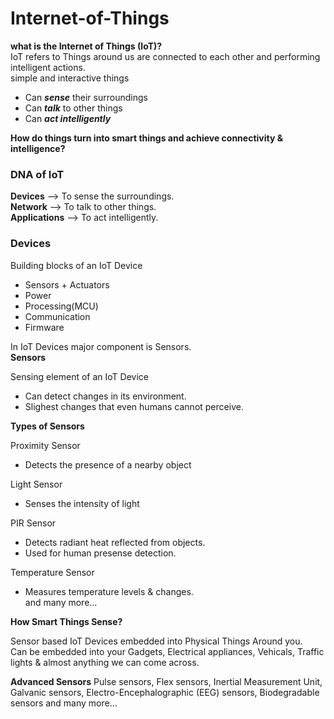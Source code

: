 # Internet-of-Things
**what is the Internet of Things (IoT)?**\
IoT refers to Things around us are connected to each other and performing intelligent actions.\
simple and interactive things
- Can ***sense*** their surroundings
- Can ***talk*** to other things
- Can ***act intelligently***

**How do things turn into smart things and achieve connectivity & intelligence?**
### DNA of IoT
**Devices** --> To sense the surroundings.\
**Network** --> To talk to other things.\
**Applications** --> To act intelligently.

### Devices
Building blocks of an IoT Device
- Sensors + Actuators
- Power
- Processing(MCU)
- Communication
- Firmware

In IoT Devices major component is Sensors.\
**Sensors**

Sensing element of an IoT Device
- Can detect changes in its environment.
- Slighest changes that even humans cannot perceive.

**Types of Sensors**

Proximity Sensor
- Detects the presence of a nearby object

Light Sensor
- Senses the intensity of light

PIR Sensor
- Detects radiant heat reflected from objects.
- Used for human presense detection.

Temperature Sensor
- Measures temperature levels & changes.\
and many more...

**How Smart Things Sense?**

Sensor based IoT Devices embedded into Physical Things Around you.\
Can be embedded into your Gadgets, Electrical appliances, Vehicals, Traffic lights & almost anything we can come across.

**Advanced Sensors**
Pulse sensors, Flex sensors, Inertial Measurement Unit, Galvanic sensors, Electro-Encephalographic (EEG) sensors, Biodegradable sensors and many more...
